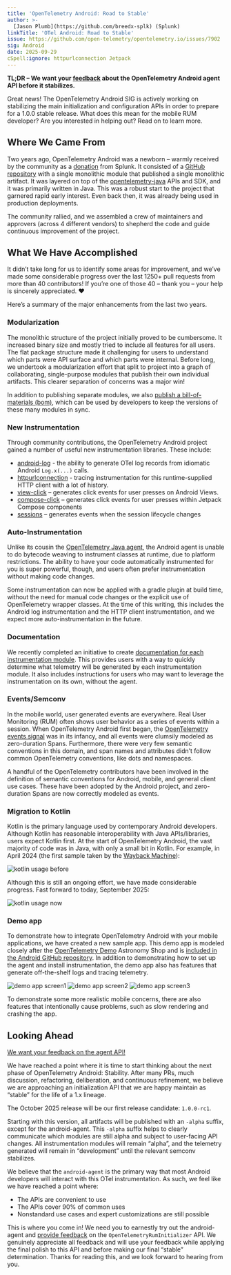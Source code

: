 ```yaml
---
title: 'OpenTelemetry Android: Road to Stable'
author: >-
  [Jason Plumb](https://github.com/breedx-splk) (Splunk)
linkTitle: 'OTel Android: Road to Stable'
issue: https://github.com/open-telemetry/opentelemetry.io/issues/7902
sig: Android
date: 2025-09-29
cSpell:ignore: httpurlconnection Jetpack
---
```


**TL;DR – We want your
[feedback](https://github.com/open-telemetry/opentelemetry-android/issues/1257)
about the OpenTelemetry Android agent API before it stabilizes.**

Great news! The OpenTelemetry Android SIG is actively working on stabilizing the
main initialization and configuration APIs in order to prepare for a 1.0.0
stable release. What does this mean for the mobile RUM developer? Are you
interested in helping out? Read on to learn more.

## Where We Came From

Two years ago, OpenTelemetry Android was a newborn – warmly received by the
community as a
[donation](https://github.com/open-telemetry/community/issues/1400) from Splunk.
It consisted of a
[GitHub repository](https://github.com/open-telemetry/opentelemetry-android)
with a single monolithic module that published a single monolithic artifact. It
was layered on top of the
[opentelemetry-java](https://github.com/open-telemetry/opentelemetry-java) APIs
and SDK, and it was primarily written in Java. This was a robust start to the
project that garnered rapid early interest. Even back then, it was already being
used in production deployments.

The community rallied, and we assembled a crew of maintainers and approvers
(across 4 different vendors) to shepherd the code and guide continuous
improvement of the project.

## What We Have Accomplished

It didn’t take long for us to identify some areas for improvement, and we’ve
made some considerable progress over the last 1250+ pull requests from more than
40 contributors! If you’re one of those 40 – thank you – your help is sincerely
appreciated. ❤️

Here’s a summary of the major enhancements from the last two years.

### Modularization

The monolithic structure of the project initially proved to be cumbersome. It
increased binary size and mostly tried to include all features for all users.
The flat package structure made it challenging for users to understand which
parts were API surface and which parts were internal. Before long, we undertook
a modularization effort that split to project into a graph of collaborating,
single-purpose modules that publish their own individual artifacts. This clearer
separation of concerns was a major win!

In addition to publishing separate modules, we also
[publish a bill-of-materials (bom)](https://central.sonatype.com/artifact/io.opentelemetry.android/opentelemetry-android-bom),
which can be used by developers to keep the versions of these many modules in
sync.

### New Instrumentation

Through community contributions, the OpenTelemetry Android project gained a
number of useful new instrumentation libraries. These include:

- [android-log](https://github.com/open-telemetry/opentelemetry-android/tree/main/instrumentation/android-log) -
  the ability to generate OTel log records from idiomatic Android `Log.x(...)`
  calls.
- [httpurlconnection](https://github.com/open-telemetry/opentelemetry-android/tree/main/instrumentation/httpurlconnection) -
  tracing instrumentation for this runtime-supplied HTTP client with a lot of
  history.
- [view-click](https://github.com/open-telemetry/opentelemetry-android/tree/main/instrumentation/view-click)
  – generates click events for user presses on Android Views.
- [compose-click](https://github.com/open-telemetry/opentelemetry-android/tree/main/instrumentation/compose/click)
  – generates click events for user presses within Jetpack Compose components
- [sessions](https://github.com/open-telemetry/opentelemetry-android/tree/main/instrumentation/sessions)
  – generates events when the session lifecycle changes

### Auto-Instrumentation

Unlike its cousin the
[OpenTelemetry Java agent](https://github.com/open-telemetry/opentelemetry-java-instrumentation),
the Android agent is unable to do bytecode weaving to instrument classes at
runtime, due to platform restrictions. The ability to have your code
automatically instrumented for you is super powerful, though, and users often
prefer instrumentation without making code changes.

Some instrumentation can now be applied with a gradle plugin at build time,
without the need for manual code changes or the explicit use of OpenTelemetry
wrapper classes. At the time of this writing, this includes the Android log
instrumentation and the HTTP client instrumentation, and we expect more
auto-instrumentation in the future.

### Documentation

We recently completed an initiative to create
[documentation for each instrumentation module](https://github.com/open-telemetry/opentelemetry-android/issues/742).
This provides users with a way to quickly determine what telemetry will be
generated by each instrumentation module. It also includes instructions for
users who may want to leverage the instrumentation on its own, without the
agent.

### Events/Semconv

In the mobile world, user generated events are everywhere. Real User Monitoring
(RUM) often shows user behavior as a series of events within a session. When
OpenTelemetry Android first began, the
[OpenTelemetry events signal](/docs/specs/semconv/general/events/) was in its
infancy, and all events were clumsily modeled as zero-duration Spans.
Furthermore, there were very few semantic conventions in this domain, and span
names and attributes didn’t follow common OpenTelemetry conventions, like dots
and namespaces.

A handful of the OpenTelemetry contributors have been involved in the definition
of semantic conventions for Android, mobile, and general client use cases. These
have been adopted by the Android project, and zero-duration Spans are now
correctly modeled as events.

### Migration to Kotlin

Kotlin is the primary language used by contemporary Android developers. Although
Kotlin has reasonable interoperability with Java APIs/libraries, users expect
Kotlin first. At the start of OpenTelemetry Android, the vast majority of code
was in Java, with only a small bit in Kotlin. For example, in April 2024 (the
first sample taken by the
[Wayback Machine](https://web.archive.org/web/20250000000000*/https://github.com/open-telemetry/opentelemetry-android)):

![kotlin usage before](kotlin1.png)

Although this is still an ongoing effort, we have made considerable progress.
Fast forward to today, September 2025:

![kotlin usage now](kotlin2.png)

### Demo app

To demonstrate how to integrate OpenTelemetry Android with your mobile
applications, we have created a new sample app. This demo app is modeled closely
after the
[OpenTelemetry Demo](https://github.com/open-telemetry/opentelemetry-demo)
Astronomy Shop and is
[included in the Android GitHub repository](https://github.com/open-telemetry/opentelemetry-android/tree/main/demo-app).
In addition to demonstrating how to set up the agent and install
instrumentation, the demo app also has features that generate off-the-shelf logs
and tracing telemetry.

![demo app screen1](demo-app1.png) ![demo app screen2](demo-app2.png)
![demo app screen3](demo-app3.png)

To demonstrate some more realistic mobile concerns, there are also features that
intentionally cause problems, such as slow rendering and crashing the app.

## Looking Ahead

[We want your feedback on the agent API!](https://github.com/open-telemetry/opentelemetry-android/issues/1257)

We have reached a point where it is time to start thinking about the next phase
of OpenTelemetry Android: Stability. After many PRs, much discussion,
refactoring, deliberation, and continuous refinement, we believe we are
approaching an initialization API that we are happy maintain as “stable” for the
life of a 1.x lineage.

The October 2025 release will be our first release candidate: `1.0.0-rc1`.

Starting with this version, all artifacts will be published with an `-alpha`
suffix, except for the android-agent. This `-alpha` suffix helps to clearly
communicate which modules are still alpha and subject to user-facing API
changes. All instrumentation modules will remain “alpha”, and the telemetry
generated will remain in “development” until the relevant semconv stabilizes.

We believe that the `android-agent` is the primary way that most Android
developers will interact with this OTel instrumentation. As such, we feel like
we have reached a point where:

- The APIs are convenient to use
- The APIs cover 90% of common uses
- Nonstandard use cases and expert customizations are still possible

This is where you come in! We need you to earnestly try out the android-agent
and
[provide feedback](https://github.com/open-telemetry/opentelemetry-android/issues/1257)
on the `OpenTelemetryRumInitializer` API. We genuinely appreciate all feedback
and will use your feedback while applying the final polish to this API and
before making our final “stable” determination. Thanks for reading this, and we
look forward to hearing from you.
